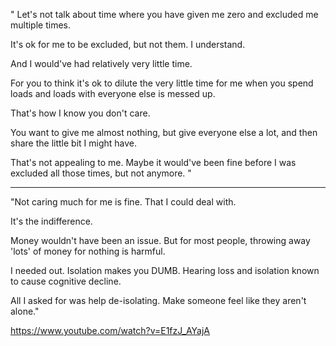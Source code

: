 
"
Let's not talk about time where you have given me zero and excluded me multiple times.

It's ok for me to be excluded, but not them. I understand.

And I would've had relatively very little time.

For you to think it's ok to dilute the very little time for me when you spend loads and loads with everyone else is messed up.

That's how I know you don't care.

You want to give me almost nothing, but give everyone else a lot, and then share the little bit I might have.

That's not appealing to me. Maybe it would've been fine before I was excluded all those times, but not anymore. 
"

---

"Not caring much for me is fine. That I could deal with. 

It's the indifference.

Money wouldn't have been an issue. But for most people, throwing away 'lots' of money for nothing is harmful.

I needed out. Isolation makes you DUMB. Hearing loss and isolation known to cause cognitive decline.

All I asked for was help de-isolating. Make someone feel like they aren't alone."

https://www.youtube.com/watch?v=E1fzJ_AYajA

